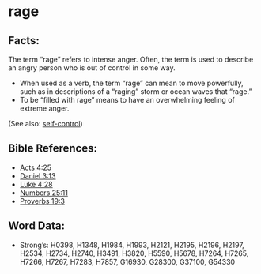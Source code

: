 # rage

## Facts:

The term “rage” refers to intense anger. Often, the term is used to describe an angry person who is out of control in some way.

* When used as a verb, the term “rage” can mean to move powerfully, such as in descriptions of a “raging” storm or ocean waves that “rage.”
* To be “filled with rage” means to have an overwhelming feeling of extreme anger.

(See also: [self-control](../other/selfcontrol.md))

## Bible References:

* [Acts 4:25](rc://en/tn/help/act/04/25)
* [Daniel 3:13](rc://en/tn/help/dan/03/13)
* [Luke 4:28](rc://en/tn/help/luk/04/28)
* [Numbers 25:11](rc://en/tn/help/num/25/11)
* [Proverbs 19:3](rc://en/tn/help/pro/19/03)

## Word Data:

* Strong’s: H0398, H1348, H1984, H1993, H2121, H2195, H2196, H2197, H2534, H2734, H2740, H3491, H3820, H5590, H5678, H7264, H7265, H7266, H7267, H7283, H7857, G16930, G28300, G37100, G54330
